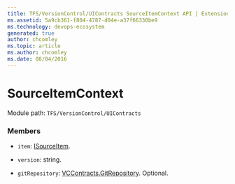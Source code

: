 ```yaml
---
title: TFS/VersionControl/UIContracts SourceItemContext API | Extensions for Azure DevOps Services
ms.assetid: 5a9cb361-f804-4787-d04e-a37f66330be9
ms.technology: devops-ecosystem
generated: true
author: chcomley
ms.topic: article
ms.author: chcomley
ms.date: 08/04/2016
---
```


# SourceItemContext

Module path: `TFS/VersionControl/UIContracts`

### Members

- `item`: [ISourceItem](../../../TFS/VersionControl/UIContracts/ISourceItem.md).

- `version`: string.

- `gitRepository`: [VCContracts.GitRepository](../../../TFS/VersionControl/Contracts/GitRepository.md). Optional.
